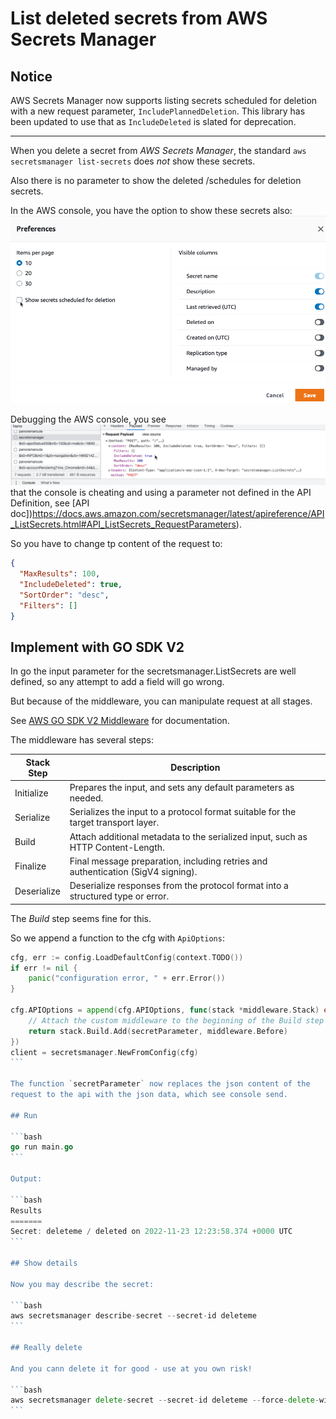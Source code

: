 # List deleted secrets from AWS Secrets Manager

## Notice

AWS Secrets Manager now supports listing secrets scheduled for deletion with a new request parameter, `IncludePlannedDeletion`. This library has been updated to use that as `IncludeDeleted` is slated for deprecation.

-----------------------

When you delete a secret from *AWS Secrets Manager*, the standard 
`aws secretsmanager list-secrets` does *not* show these secrets.

Also there is no parameter to show the deleted /schedules for deletion secrets.

In the AWS console, you have the option to show these secrets also:
![](img/preferences.png)

Debugging the AWS console, you see ![](img/includedeleted.png) that 
the console is cheating and using a parameter not defined in the API
Definition, see [API doc])https://docs.aws.amazon.com/secretsmanager/latest/apireference/API_ListSecrets.html#API_ListSecrets_RequestParameters).

So you have to change tp content of the request to:

```json
{
  "MaxResults": 100,
  "IncludeDeleted": true,
  "SortOrder": "desc",
  "Filters": []
}
```

## Implement with GO SDK V2

In go the input parameter for the secretsmanager.ListSecrets are
well defined, so any attempt to add a field will go wrong.

But because of the middleware, you can manipulate request at all stages.

See [AWS GO SDK V2 Middleware](https://aws.github.io/aws-sdk-go-v2/docs/middleware/) for documentation.

The middleware has several steps:


Stack Step |	Description
---|---
Initialize	|Prepares the input, and sets any default parameters as needed.
Serialize	|Serializes the input to a protocol format suitable for the target transport layer.
Build	|Attach additional metadata to the serialized input, such as HTTP Content-Length.
Finalize |	Final message preparation, including retries and authentication (SigV4 signing).
Deserialize |	Deserialize responses from the protocol format into a structured type or error.

The *Build* step seems fine for this.

So we append a function to the cfg with `ApiOptions`:

````go
cfg, err := config.LoadDefaultConfig(context.TODO())
if err != nil {
    panic("configuration error, " + err.Error())
}

cfg.APIOptions = append(cfg.APIOptions, func(stack *middleware.Stack) error {
    // Attach the custom middleware to the beginning of the Build step
    return stack.Build.Add(secretParameter, middleware.Before)
})
client = secretsmanager.NewFromConfig(cfg)
```

The function `secretParameter` now replaces the json content of the 
request to the api with the json data, which see console send.

## Run

```bash
go run main.go
```

Output:

```bash
Results
=======
Secret: deleteme / deleted on 2022-11-23 12:23:58.374 +0000 UTC
```

## Show details

Now you may describe the secret:

```bash
aws secretsmanager describe-secret --secret-id deleteme
```

## Really delete

And you cann delete it for good - use at you own risk!

```bash
aws secretsmanager delete-secret --secret-id deleteme --force-delete-without-recovery
```

